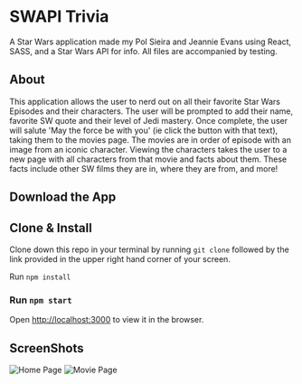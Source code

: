 # SWAPI Trivia

A Star Wars application made my Pol Sieira and Jeannie Evans using React, SASS, and a Star Wars API for info. All files are accompanied by testing.

## About

This application allows the user to nerd out on all their favorite Star Wars Episodes and their characters. The user will be prompted to add their name, favorite SW quote and their level of Jedi mastery. Once complete, the user will salute 'May the force be with you' (ie click the button with that text), taking them to the movies page. The movies are in order of episode with an image from an iconic character. Viewing the characters takes the user to a new page with all characters from that movie and facts about them. These facts include other SW films they are in, where they are from, and more!


## Download the App

## Clone & Install

Clone down this repo in your terminal by running `git clone` followed by the link provided in the upper right hand corner of your screen.

Run `npm install`

### Run `npm start`

Open [http://localhost:3000](http://localhost:3000) to view it in the browser.


## ScreenShots

![Home Page](./src/screenshot/homepage.png)
![Movie Page](./src/screenshot/moviepage.png)

